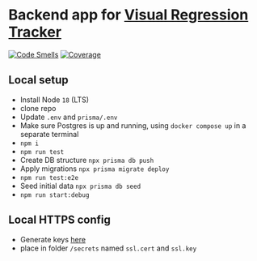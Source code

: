 # Backend app for [Visual Regression Tracker](https://github.com/Visual-Regression-Tracker/Visual-Regression-Tracker)

[![Code Smells](https://sonarcloud.io/api/project_badges/measure?project=Visual-Regression-Tracker_backend&metric=code_smells)](https://sonarcloud.io/summary/new_code?id=Visual-Regression-Tracker_backend)
[![Coverage](https://sonarcloud.io/api/project_badges/measure?project=Visual-Regression-Tracker_backend&metric=coverage)](https://sonarcloud.io/summary/new_code?id=Visual-Regression-Tracker_backend)

## Local setup

- Install Node `18` (LTS)
- clone repo
- Update `.env` and `prisma/.env`
- Make sure Postgres is up and running, using `docker compose up` in a separate terminal
- `npm i`
- `npm run test`
- Create DB structure `npx prisma db push`
- Apply migrations `npx prisma migrate deploy`
- `npm run test:e2e`
- Seed initial data `npx prisma db seed`
- `npm run start:debug`

## Local HTTPS config

- Generate keys [here](https://www.selfsignedcertificate.com/)
- place in folder `/secrets` named `ssl.cert` and `ssl.key`